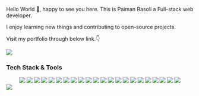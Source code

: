 <p>Hello World 👋, happy to see you here. This is Paiman Rasoli a Full-stack web developer.</p>
<p>I enjoy learning new things and contributing to open-source projects.</p>
<p>Visit my portfolio through below link.👇</p>
<a href="https://playful-dango-6302f8.netlify.app" target="_blank"><img src="https://img.shields.io/badge/Portfolio-%23000000.svg?style=for-the-badge&logo=firefox&logoColor=#FF7139" /></a>
<div>
  <h3> Tech Stack & Tools </h3>
  <div align="center">
  <img src="https://img.shields.io/badge/javascript-%23323330.svg?logo=javascript&logoColor=%23F7DF1E&style=for-the-badge">
  <img src="https://img.shields.io/badge/typescript-%23007acc.svg?logo=typescript&logoColor=white&style=for-the-badge">
  <img src="https://img.shields.io/badge/nestjs-%23E0234E.svg?style=for-the-badge&logo=nestjs&logoColor=white">
  <img src="https://img.shields.io/badge/node.js-%2343853d.svg?logo=node.js&logoColor=white&style=for-the-badge">
  <img src="https://img.shields.io/badge/go-%2300ADD8.svg?style=for-the-badge&logo=go&logoColor=white">
  <img src="https://img.shields.io/badge/express.js-%23000000.svg?logo=express&logoColor=white&style=for-the-badge">
  <img src="https://img.shields.io/badge/react-%2320232a.svg?logo=react&logoColor=%2361dafb&style=for-the-badge">
  <img src="https://img.shields.io/badge/vuejs-%2335495e.svg?style=for-the-badge&logo=vuedotjs&logoColor=%234FC08D" />
  <img src="https://img.shields.io/badge/Next-black?style=for-the-badge&logo=next.js&logoColor=white">
  <img src="https://img.shields.io/badge/git-%23F05033.svg?style=for-the-badge&logo=git&logoColor=white">
  <img src="https://img.shields.io/badge/java-%23ED8B00.svg?style=for-the-badge&logo=java&logoColor=white">
   <img src="https://img.shields.io/badge/spring-%236DB33F.svg?style=for-the-badge&logo=spring&logoColor=white" />
  <img src="https://img.shields.io/badge/c++-%2300599C.svg?style=for-the-badge&logo=c%2B%2B&logoColor=white" />
  <img src="https://img.shields.io/badge/shell_script-%23121011.svg?style=for-the-badge&logo=gnu-bash&logoColor=white" />
  <img src="https://img.shields.io/badge/docker-%230db7ed.svg?style=for-the-badge&logo=docker&logoColor=white" />
  <img src="https://img.shields.io/badge/AWS-%23FF9900.svg?style=for-the-badge&logo=amazon-aws&logoColor=white">
  <img src="https://img.shields.io/badge/jira-%230A0FFF.svg?style=for-the-badge&logo=jira&logoColor=white">
  <img src="https://img.shields.io/badge/postgres-%23316192.svg?style=for-the-badge&logo=postgresql&logoColor=white">
  <img src="https://img.shields.io/badge/redis-%23DD0031.svg?style=for-the-badge&logo=redis&logoColor=white">
  <img src="https://img.shields.io/badge/-ApolloGraphQL-311C87?style=for-the-badge&logo=apollo-graphql">
  <img src="https://img.shields.io/badge/-React%20Query-FF4154?style=for-the-badge&logo=react%20query&logoColor=white" />
  <img src="https://img.shields.io/badge/rxjs-%23B7178C.svg?style=for-the-badge&logo=reactivex&logoColor=white" />
</div>
    <img align="left" src="https://github-readme-stats.vercel.app/api/top-langs?username=Paiman-Rasoli&count_private=true&hide=tex&langs_count=10&layout=compact&include_all_commits=true" />
</div>
